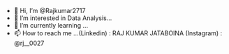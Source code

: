 - 👋 Hi, I’m @Rajkumar2717
- 👀 I’m interested in Data Analysis...
- 🌱 I’m currently learning ...
- 📫 How to reach me ...(Linkedin) : RAJ KUMAR JATABOINA  (Instagram) : @rj__0027


<!---
Rajkumar2717/Rajkumar2717 is a ✨ special ✨ repository because its `README.md` (this file) appears on your GitHub profile.
You can click the Preview link to take a look at your changes.
--->
